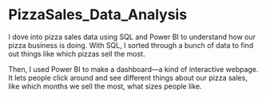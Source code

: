# PizzaSales_Data_Analysis

I dove into pizza sales data using SQL and Power BI to understand how our pizza business is doing. With SQL, I sorted through a bunch of data to find out things like which pizzas sell the most.

Then, I used Power BI to make a dashboard—a kind of interactive webpage. It lets people click around and see different things about our pizza sales, like which months we sell the most, what sizes people like.


